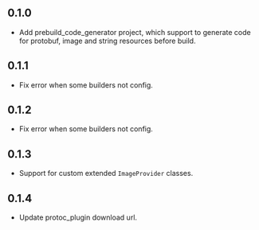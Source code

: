## 0.1.0

* Add prebuild_code_generator project, which support to generate code for protobuf, image and string resources before build.

## 0.1.1

* Fix error when some builders not config.

## 0.1.2

* Fix error when some builders not config.

## 0.1.3

* Support for custom extended `ImageProvider` classes.

## 0.1.4

* Update protoc_plugin download url.